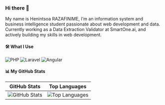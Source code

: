 ### Hi there 👋
My name is Henintsoa RAZAFINIME, I'm an information system and business intelligence student passionate about web development and data. Currently working as a Data Extraction Validator at SmartOne.ai, and actively building my skills in web development.

#### 🛠️ What I Use

![PHP](https://img.shields.io/badge/PHP-777BB4?style=for-the-badge&logo=php&logoColor=white)
![Laravel](https://img.shields.io/badge/Laravel-EF3B2D?style=for-the-badge&logo=laravel&logoColor=white)
![Angular](https://img.shields.io/badge/Angular-DD0031?style=for-the-badge&logo=angular&logoColor=white)

#### 📊 My GitHub Stats

| GitHub Stats | Top Languages |
|--------------|---------------|
| ![GitHub Stats](https://github-readme-stats.vercel.app/api?username=Henintsoa-rzfm&show_icons=true&theme=transparent&hide_border=true&card_width=500) | ![Top Languages](https://github-readme-stats.vercel.app/api/top-langs/?username=Henintsoa-rzfm&layout=compact&theme=transparent&hide_border=true&card_width=500) |






